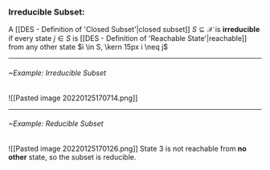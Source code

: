 ### Irreducible Subset:
A [[DES - Definition of 'Closed Subset'|closed subset]] $S \subseteq \mathcal{X}$ is **irreducible** if every state $j \in S$ is [[DES - Definition of 'Reachable State'|reachable]] from any other state $i \in S, \kern 15px i \neq j$

---
###### ~Example: Irreducible Subset
![[Pasted image 20220125170714.png]]

---
###### ~Example: Reducible Subset
![[Pasted image 20220125170126.png]]
 State $3$ is not reachable from **no other** state, so the subset is reducible.